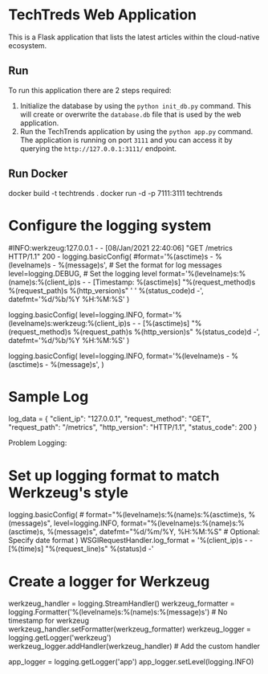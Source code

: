 # TechTreds Web Application

This is a Flask application that lists the latest articles within the cloud-native ecosystem.

## Run 

To run this application there are 2 steps required:

1. Initialize the database by using the `python init_db.py` command. This will create or overwrite the `database.db` file that is used by the web application.
2.  Run the TechTrends application by using the `python app.py` command. The application is running on port `3111` and you can access it by querying the `http://127.0.0.1:3111/` endpoint.

## Run Docker 
docker build -t techtrends .
docker run -d -p 7111:3111 techtrends


# Configure the logging system
 #INFO:werkzeug:127.0.0.1 - - [08/Jan/2021 22:40:06] "GET /metrics HTTP/1.1" 200 -
logging.basicConfig(
    #format='%(asctime)s - %(levelname)s - %(message)s',  # Set the format for log messages
    level=logging.DEBUG,  # Set the logging level
    format='%(levelname)s:%(name)s:%(client_ip)s - - [Timestamp: %(asctime)s] "%(request_method)s %(request_path)s %(http_version)s" '
           ' %(status_code)d -',
    datefmt='%d/%b/%Y %H:%M:%S'
)

logging.basicConfig(
    level=logging.INFO,
    format='%(levelname)s:werkzeug:%(client_ip)s - - [%(asctime)s] "%(request_method)s %(request_path)s %(http_version)s" %(status_code)d -',
    datefmt='%d/%b/%Y %H:%M:%S'
)

logging.basicConfig(
    level=logging.INFO,
    format='%(levelname)s - %(asctime)s - %(message)s',
)

# Sample Log 
log_data = {
    "client_ip": "127.0.0.1",
    "request_method": "GET",
    "request_path": "/metrics",
    "http_version": "HTTP/1.1",
    "status_code": 200
}

Problem Logging:
# Set up logging format to match Werkzeug's style
logging.basicConfig(
    # format="%(levelname)s:%(name)s:%(asctime)s, %(message)s",
    level=logging.INFO, 
    format="%(levelname)s:%(name)s:%(asctime)s, %(message)s",
    datefmt="%d/%m/%Y, %H:%M:%S"  # Optional: Specify date format
)
WSGIRequestHandler.log_format = '%(client_ip)s - - [%(time)s] "%(request_line)s" %(status)d -'

# Create a logger for Werkzeug

werkzeug_handler = logging.StreamHandler()
werkzeug_formatter = logging.Formatter('%(levelname)s:%(name)s:%(message)s')  # No timestamp for werkzeug
werkzeug_handler.setFormatter(werkzeug_formatter)
werkzeug_logger = logging.getLogger('werkzeug') 
werkzeug_logger.addHandler(werkzeug_handler)  # Add the custom handler

app_logger = logging.getLogger('app')
app_logger.setLevel(logging.INFO) 